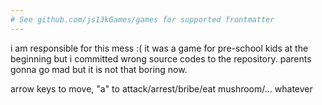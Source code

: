 ```yaml
---
# See github.com/js13kGames/games for supported frontmatter
---
```

i am responsible for this mess :( it was a game for pre-school kids at the beginning but i committed wrong source codes to the repository. parents gonna go mad but it is not that boring now. 

arrow keys to move, "a" to attack/arrest/bribe/eat mushroom/... whatever